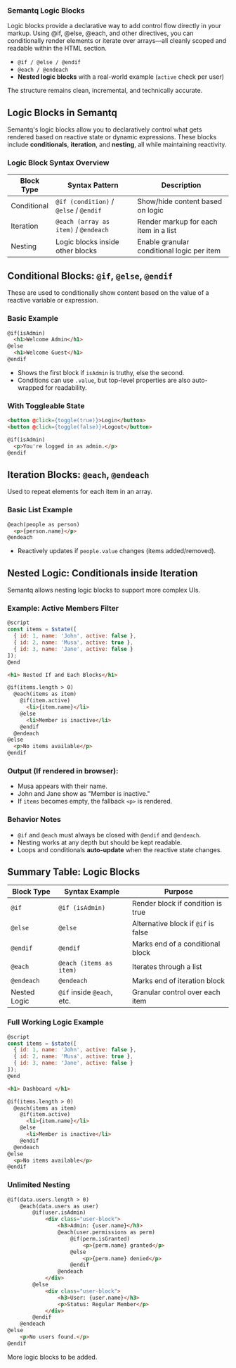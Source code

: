 ### Semantq Logic Blocks

Logic blocks provide a declarative way to add control flow directly in your markup. Using @if, @else, @each, and other directives, you can conditionally render elements or iterate over arrays—all cleanly scoped and readable within the HTML section.

* `@if / @else / @endif`
* `@each / @endeach`
* **Nested logic blocks** with a real-world example (`active` check per user)

The structure remains clean, incremental, and technically accurate.

## Logic Blocks in Semantq

Semantq's logic blocks allow you to declaratively control what gets rendered based on reactive state or dynamic expressions. These blocks include **conditionals**, **iteration**, and **nesting**, all while maintaining reactivity.

### Logic Block Syntax Overview

| Block Type  | Syntax Pattern                         | Description                                |
| ----------- | -------------------------------------- | ------------------------------------------ |
| Conditional | `@if (condition)` / `@else` / `@endif` | Show/hide content based on logic           |
| Iteration   | `@each (array as item)` / `@endeach`   | Render markup for each item in a list      |
| Nesting     | Logic blocks inside other blocks       | Enable granular conditional logic per item |

## Conditional Blocks: `@if`, `@else`, `@endif`

These are used to conditionally show content based on the value of a reactive variable or expression.

### Basic Example

```html
@if(isAdmin)
  <h1>Welcome Admin</h1>
@else
  <h1>Welcome Guest</h1>
@endif
```

* Shows the first block if `isAdmin` is truthy, else the second.
* Conditions can use `.value`, but top-level properties are also auto-wrapped for readability.

### With Toggleable State

```html
<button @click={toggle(true)}>Login</button>
<button @click={toggle(false)}>Logout</button>

@if(isAdmin)
  <p>You're logged in as admin.</p>
@endif
```

## Iteration Blocks: `@each`, `@endeach`

Used to repeat elements for each item in an array.

### Basic List Example

```html
@each(people as person)
  <p>{person.name}</p>
@endeach
```

* Reactively updates if `people.value` changes (items added/removed).


## Nested Logic: Conditionals inside Iteration

Semantq allows nesting logic blocks to support more complex UIs.

### Example: Active Members Filter

```js
@script
const items = $state([
  { id: 1, name: 'John', active: false },
  { id: 2, name: 'Musa', active: true },
  { id: 3, name: 'Jane', active: false }
]);
@end
```

```html
<h1> Nested If and Each Blocks</h1>

@if(items.length > 0)
  @each(items as item)
    @if(item.active)
      <li>{item.name}</li>
    @else
      <li>Member is inactive</li>
    @endif
  @endeach
@else
  <p>No items available</p>
@endif
```

### Output (If rendered in browser):

* Musa appears with their name.
* John and Jane show as "Member is inactive."
* If `items` becomes empty, the fallback `<p>` is rendered.

### Behavior Notes

* `@if` and `@each` must always be closed with `@endif` and `@endeach`.
* Nesting works at any depth but should be kept readable.
* Loops and conditionals **auto-update** when the reactive state changes.


## Summary Table: Logic Blocks

| Block Type   | Syntax Example             | Purpose                             |
| ------------ | -------------------------- | ----------------------------------- |
| `@if`        | `@if (isAdmin)`            | Render block if condition is true   |
| `@else`      | `@else`                    | Alternative block if `@if` is false |
| `@endif`     | `@endif`                   | Marks end of a conditional block    |
| `@each`      | `@each (items as item)`    | Iterates through a list             |
| `@endeach`   | `@endeach`                 | Marks end of iteration block        |
| Nested Logic | `@if` inside `@each`, etc. | Granular control over each item     |


### Full Working Logic Example

```js
@script
const items = $state([
  { id: 1, name: 'John', active: false },
  { id: 2, name: 'Musa', active: true },
  { id: 3, name: 'Jane', active: false }
]);
@end
```

```html
<h1> Dashboard </h1>

@if(items.length > 0)
  @each(items as item)
    @if(item.active)
      <li>{item.name}</li>
    @else
      <li>Member is inactive</li>
    @endif
  @endeach
@else
  <p>No items available</p>
@endif
```
### Unlimited Nesting

```html
@if(data.users.length > 0)
    @each(data.users as user)
        @if(user.isAdmin)
            <div class="user-block">
                <h3>Admin: {user.name}</h3>
                @each(user.permissions as perm)
                    @if(perm.isGranted)
                        <p>{perm.name} granted</p>
                    @else
                        <p>{perm.name} denied</p>
                    @endif
                @endeach
            </div>
        @else
            <div class="user-block">
                <h3>User: {user.name}</h3>
                <p>Status: Regular Member</p>
            </div>
        @endif
    @endeach
@else
    <p>No users found.</p>
@endif
```

More logic blocks to be added. 